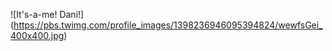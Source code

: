 ![It's-a-me! Dani!] (https://pbs.twimg.com/profile_images/1398236946095394824/wewfsGei_400x400.jpg)
